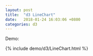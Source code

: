 ```yaml
---
layout: post
title:  "d3 LineChart"
date:   2018-01-24 16:03:06 +0800
categories: d3
---
```

Demo:

{% include demo/d3/LineChart.html %}
